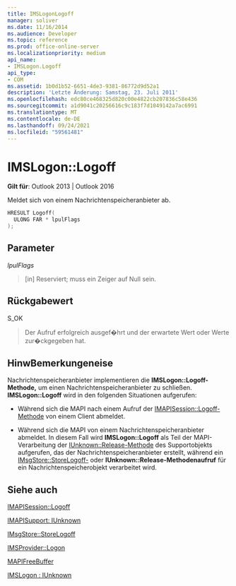 ```yaml
---
title: IMSLogonLogoff
manager: soliver
ms.date: 11/16/2014
ms.audience: Developer
ms.topic: reference
ms.prod: office-online-server
ms.localizationpriority: medium
api_name:
- IMSLogon.Logoff
api_type:
- COM
ms.assetid: 1b0d1b52-6651-4de3-9381-86772d9d52a1
description: 'Letzte Änderung: Samstag, 23. Juli 2011'
ms.openlocfilehash: edc80ce468325d820c00e4822cb207836c58e436
ms.sourcegitcommit: a1d9041c20256616c9c183f7d1049142a7ac6991
ms.translationtype: MT
ms.contentlocale: de-DE
ms.lasthandoff: 09/24/2021
ms.locfileid: "59561481"
---
```

# <a name="imslogonlogoff"></a>IMSLogon::Logoff

  
  
**Gilt für**: Outlook 2013 | Outlook 2016 
  
Meldet sich von einem Nachrichtenspeicheranbieter ab. 
  
```cpp
HRESULT Logoff(
  ULONG FAR * lpulFlags
);
```

## <a name="parameters"></a>Parameter

 _lpulFlags_
  
> [in] Reserviert; muss ein Zeiger auf Null sein.
    
## <a name="return-value"></a>Rückgabewert

S_OK 
  
> Der Aufruf erfolgreich ausgef�hrt und der erwartete Wert oder Werte zur�ckgegeben hat.
    
## <a name="remarks"></a>HinwBemerkungeneise

Nachrichtenspeicheranbieter implementieren die **IMSLogon::Logoff-Methode,** um einen Nachrichtenspeicheranbieter zu schließen. **IMSLogon::Logoff** wird in den folgenden Situationen aufgerufen: 
  
- Während sich die MAPI nach einem Aufruf der [IMAPISession::Logoff-Methode](imapisession-logoff.md) von einem Client abmeldet. 
    
- Während sich die MAPI von einem Nachrichtenspeicheranbieter abmeldet. In diesem Fall wird **IMSLogon::Logoff** als Teil der MAPI-Verarbeitung der [IUnknown::Release-Methode](https://msdn.microsoft.com/library/ms682317%28v=VS.85%29.aspx) des Supportobjekts aufgerufen, das der Nachrichtenspeicheranbieter erstellt, während ein [IMsgStore::StoreLogoff-](imsgstore-storelogoff.md) oder **IUnknown::Release-Methodenaufruf** für ein Nachrichtenspeicherobjekt verarbeitet wird. 
    
## <a name="see-also"></a>Siehe auch



[IMAPISession::Logoff](imapisession-logoff.md)
  
[IMAPISupport: IUnknown](imapisupportiunknown.md)
  
[IMsgStore::StoreLogoff](imsgstore-storelogoff.md)
  
[IMSProvider::Logon](imsprovider-logon.md)
  
[MAPIFreeBuffer](mapifreebuffer.md)
  
[IMSLogon : IUnknown](imslogoniunknown.md)

